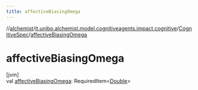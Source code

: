 ```yaml
---
title: affectiveBiasingOmega
---
```

//[alchemist](../../../index.html)/[it.unibo.alchemist.model.cognitiveagents.impact.cognitive](../index.html)/[CognitiveSpec](index.html)/[affectiveBiasingOmega](affective-biasing-omega.html)



# affectiveBiasingOmega



[jvm]\
val [affectiveBiasingOmega](affective-biasing-omega.html): RequiredItem<[Double](https://kotlinlang.org/api/latest/jvm/stdlib/kotlin/-double/index.html)>




